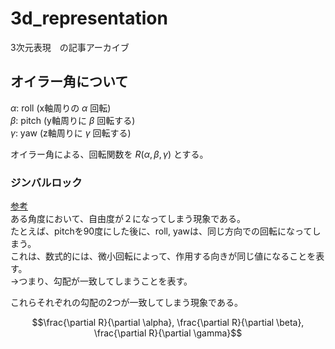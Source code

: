 # 3d_representation
3次元表現　の記事アーカイブ

## オイラー角について
$\alpha$: roll (x軸周りの $\alpha$ 回転)  
$\beta$: pitch (y軸周りに $\beta$ 回転する)  
$\gamma$: yaw  (z軸周りに $\gamma$ 回転する)

オイラー角による、回転関数を $R(\alpha, \beta, \gamma)$ とする。

### ジンバルロック
[参考](https://qiita.com/Arihi/items/4b306feb3d9e6cd93204)  
ある角度において、自由度が２になってしまう現象である。  
たとえば、pitchを90度にした後に、roll, yawは、同じ方向での回転になってしまう。  
これは、数式的には、微小回転によって、作用する向きが同じ値になることを表す。  
→つまり、勾配が一致してしまうことを表す。  

これらそれぞれの勾配の2つが一致してしまう現象である。  
```math
\frac{\partial R}{\partial \alpha}, \frac{\partial R}{\partial \beta}, \frac{\partial R}{\partial \gamma}
```
